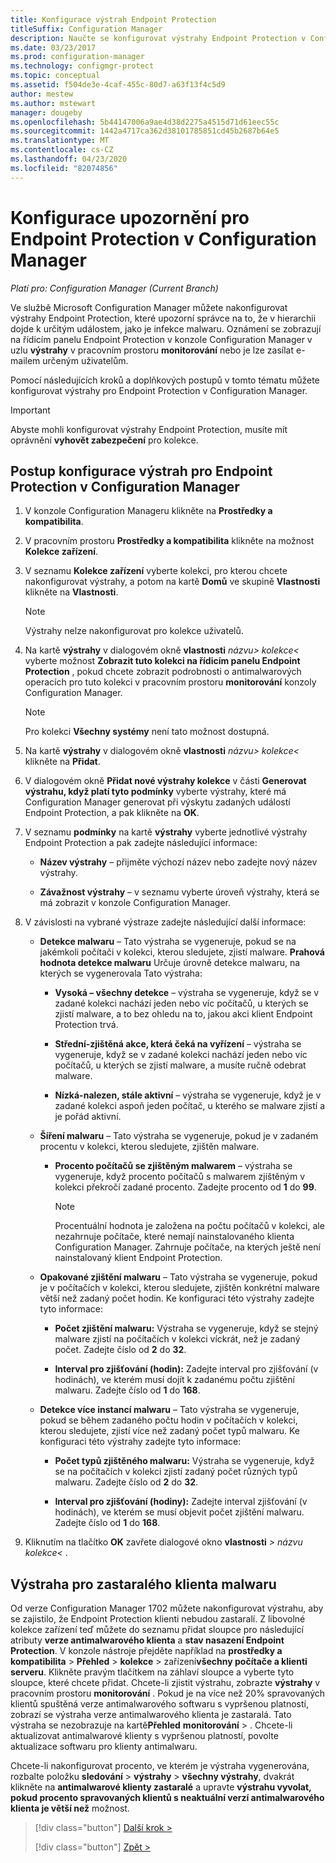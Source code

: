 ```yaml
---
title: Konfigurace výstrah Endpoint Protection
titleSuffix: Configuration Manager
description: Naučte se konfigurovat výstrahy Endpoint Protection v Configuration Manager.
ms.date: 03/23/2017
ms.prod: configuration-manager
ms.technology: configmgr-protect
ms.topic: conceptual
ms.assetid: f504de3e-4caf-455c-80d7-a63f13f4c5d9
author: mestew
ms.author: mstewart
manager: dougeby
ms.openlocfilehash: 5b44147006a9ae4d38d2275a4515d71d61eec55c
ms.sourcegitcommit: 1442a4717ca362d38101785851cd45b2687b64e5
ms.translationtype: MT
ms.contentlocale: cs-CZ
ms.lasthandoff: 04/23/2020
ms.locfileid: "82074856"
---
```

#  <a name="configure-alerts-for-endpoint-protection-in-configuration-manager"></a>Konfigurace upozornění pro Endpoint Protection v Configuration Manager

*Platí pro: Configuration Manager (Current Branch)*

 Ve službě Microsoft Configuration Manager můžete nakonfigurovat výstrahy Endpoint Protection, které upozorní správce na to, že v hierarchii dojde k určitým událostem, jako je infekce malwaru. Oznámení se zobrazují na řídicím panelu Endpoint Protection v konzole Configuration Manager v uzlu **výstrahy** v pracovním prostoru **monitorování** nebo je lze zasílat e-mailem určeným uživatelům.

 Pomocí následujících kroků a doplňkových postupů v tomto tématu můžete konfigurovat výstrahy pro Endpoint Protection v Configuration Manager.

> [!IMPORTANT]
>  Abyste mohli konfigurovat výstrahy Endpoint Protection, musíte mít oprávnění **vyhovět zabezpečení** pro kolekce.

## <a name="steps-to-configure-alerts-for-endpoint-protection-in-configuration-manager"></a>Postup konfigurace výstrah pro Endpoint Protection v Configuration Manager

1.  V konzole Configuration Manageru klikněte na **Prostředky a kompatibilita**.

2.  V pracovním prostoru **Prostředky a kompatibilita** klikněte na možnost **Kolekce zařízení**.

3.  V seznamu **Kolekce zařízení** vyberte kolekci, pro kterou chcete nakonfigurovat výstrahy, a potom na kartě **Domů** ve skupině **Vlastnosti** klikněte na **Vlastnosti**.

    > [!NOTE]
    >  Výstrahy nelze nakonfigurovat pro kolekce uživatelů.

4.  Na kartě **výstrahy** v dialogovém okně **vlastnosti** _názvu\> kolekce<_ vyberte možnost **Zobrazit tuto kolekci na řídicím panelu Endpoint Protection** , pokud chcete zobrazit podrobnosti o antimalwarových operacích pro tuto kolekci v pracovním prostoru **monitorování** konzoly Configuration Manager.

    > [!NOTE]
    >  Pro kolekci **Všechny systémy** není tato možnost dostupná.

5.  Na kartě **výstrahy** v dialogovém okně **vlastnosti** _názvu\> kolekce<_ klikněte na **Přidat**.

6.  V dialogovém okně **Přidat nové výstrahy kolekce** v části **Generovat výstrahu, když platí tyto podmínky** vyberte výstrahy, které má Configuration Manager generovat při výskytu zadaných událostí Endpoint Protection, a pak klikněte na **OK**.

7.  V seznamu **podmínky** na kartě **výstrahy** vyberte jednotlivé výstrahy Endpoint Protection a pak zadejte následující informace:

    -   **Název výstrahy** – přijměte výchozí název nebo zadejte nový název výstrahy.

    -   **Závažnost výstrahy** – v seznamu vyberte úroveň výstrahy, která se má zobrazit v konzole Configuration Manager.

8.  V závislosti na vybrané výstraze zadejte následující další informace:

    -   **Detekce malwaru** – Tato výstraha se vygeneruje, pokud se na jakémkoli počítači v kolekci, kterou sledujete, zjistí malware. **Prahová hodnota detekce malwaru** Určuje úrovně detekce malwaru, na kterých se vygenerovala Tato výstraha:

        -   **Vysoká – všechny detekce** – výstraha se vygeneruje, když se v zadané kolekci nachází jeden nebo víc počítačů, u kterých se zjistí malware, a to bez ohledu na to, jakou akci klient Endpoint Protection trvá.

        -   **Střední-zjištěná akce, která čeká na vyřízení** – výstraha se vygeneruje, když se v zadané kolekci nachází jeden nebo víc počítačů, u kterých se zjistí malware, a musíte ručně odebrat malware.

        -   **Nízká-nalezen, stále aktivní** – výstraha se vygeneruje, když je v zadané kolekci aspoň jeden počítač, u kterého se malware zjistí a je pořád aktivní.

    -   **Šíření malwaru** – Tato výstraha se vygeneruje, pokud je v zadaném procentu v kolekci, kterou sledujete, zjištěn malware.

        -   **Procento počítačů se zjištěným malwarem** – výstraha se vygeneruje, když procento počítačů s malwarem zjištěným v kolekci překročí zadané procento. Zadejte procento od **1** do **99**.

            > [!NOTE]
            >  Procentuální hodnota je založena na počtu počítačů v kolekci, ale nezahrnuje počítače, které nemají nainstalovaného klienta Configuration Manager. Zahrnuje počítače, na kterých ještě není nainstalovaný klient Endpoint Protection.

    -   **Opakované zjištění malwaru** – Tato výstraha se vygeneruje, pokud je v počítačích v kolekci, kterou sledujete, zjištěn konkrétní malware větší než zadaný počet hodin. Ke konfiguraci této výstrahy zadejte tyto informace:

        -   **Počet zjištění malwaru:** Výstraha se vygeneruje, když se stejný malware zjistí na počítačích v kolekci víckrát, než je zadaný počet. Zadejte číslo od **2** do **32**.

        -   **Interval pro zjišťování (hodin):** Zadejte interval pro zjišťování (v hodinách), ve kterém musí dojít k zadanému počtu zjištění malwaru. Zadejte číslo od **1** do **168**.

    -   **Detekce více instancí malwaru** – Tato výstraha se vygeneruje, pokud se během zadaného počtu hodin v počítačích v kolekci, kterou sledujete, zjistí více než zadaný počet typů malwaru. Ke konfiguraci této výstrahy zadejte tyto informace:

        -   **Počet typů zjištěného malwaru:** Výstraha se vygeneruje, když se na počítačích v kolekci zjistí zadaný počet různých typů malwaru. Zadejte číslo od **2** do **32**.

        -   **Interval pro zjišťování (hodiny):** Zadejte interval zjišťování (v hodinách), ve kterém se musí objevit počet zjištění malwaru. Zadejte číslo od **1** do **168**.

9. Kliknutím na tlačítko **OK** zavřete dialogové okno **vlastnosti** _\> názvu kolekce<_ .  

## <a name="alert-for-outdated-malware-client"></a>Výstraha pro zastaralého klienta malwaru

Od verze Configuration Manager 1702 můžete nakonfigurovat výstrahu, aby se zajistilo, že Endpoint Protection klienti nebudou zastaralí. Z libovolné kolekce zařízení teď můžete do seznamu přidat sloupce pro následující atributy **verze antimalwarového klienta** a **stav nasazení Endpoint Protection**. V konzole nástroje přejděte například na **prostředky a kompatibilita** > **Přehled** > **kolekce** > zařízení**všechny počítače a klienti serveru**. Klikněte pravým tlačítkem na záhlaví sloupce a vyberte tyto sloupce, které chcete přidat. Chcete-li zjistit výstrahu, zobrazte **výstrahy** v pracovním prostoru **monitorování** . Pokud je na více než 20% spravovaných klientů spuštěná verze antimalwarového softwaru s vypršenou platností, zobrazí se výstraha verze antimalwarového klienta je zastaralá. Tato výstraha se nezobrazuje na kartě**Přehled** **monitorování** > . Chcete-li aktualizovat antimalwarové klienty s vypršenou platností, povolte aktualizace softwaru pro klienty antimalwaru.

Chcete-li nakonfigurovat procento, ve kterém je výstraha vygenerována, rozbalte položku **sledování** > **výstrahy** > **všechny výstrahy**, dvakrát klikněte na **antimalwarové klienty zastaralé** a upravte **výstrahu vyvolat, pokud procento spravovaných klientů s neaktuální verzí antimalwarového klienta je větší než** možnost.

> [!div class="button"]
> [Další krok >](endpoint-definition-updates.md)
> 
> [!div class="button"]
> [Zpět >](endpoint-protection-site-role.md)
